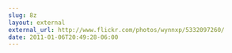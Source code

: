 ```yaml
---
slug: 8z
layout: external
external_url: http://www.flickr.com/photos/wynnxp/5332097260/
date: 2011-01-06T20:49:28-06:00
---
```

